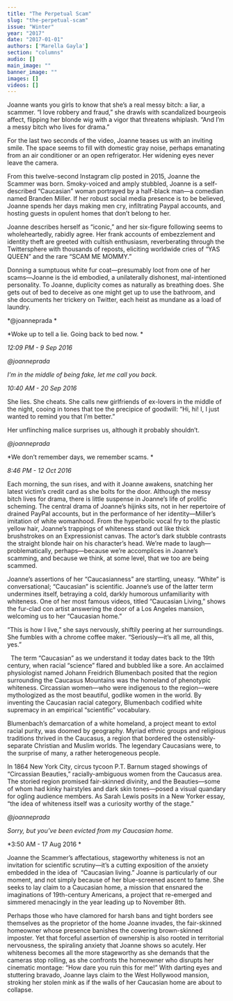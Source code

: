 ```yaml
---
title: "The Perpetual Scam"
slug: "the-perpetual-scam"
issue: "Winter"
year: "2017"
date: "2017-01-01"
authors: ['Marella Gayla']
section: "columns"
audio: []
main_image: ""
banner_image: ""
images: []
videos: []
---
```

Joanne wants you girls to know that she’s a real messy bitch: a liar, a scammer. “I love robbery and fraud,” she drawls with scandalized bourgeois affect, flipping her blonde wig with a vigor that threatens whiplash. “And I’m a messy bitch who lives for drama.” 

 For the last two seconds of the video, Joanne teases us with an inviting smile. The space seems to fill with domestic gray noise, perhaps emanating from an air conditioner or an open refrigerator. Her widening eyes never leave the camera.       

 From this twelve-second Instagram clip posted in 2015, Joanne the Scammer was born. Smoky-voiced and amply stubbled, Joanne is a self-described “Caucasian” woman portrayed by a half-black man—a comedian named Branden Miller. If her robust social media presence is to be believed, Joanne spends her days making men cry, infiltrating Paypal accounts, and hosting guests in opulent homes that don’t belong to her. 

 Joanne describes herself as “iconic,” and her six-figure following seems to wholeheartedly, rabidly agree. Her frank accounts of embezzlement and identity theft are greeted with cultish enthusiasm, reverberating through the Twittersphere with thousands of reposts, eliciting worldwide cries of “YAS QUEEN” and the rare “SCAM ME MOMMY.” 

 Donning a sumptuous white fur coat—presumably loot from one of her scams—Joanne is the id embodied, a unilaterally dishonest, mal-intentioned personality. To Joanne, duplicity comes as naturally as breathing does. She gets out of bed to deceive as one might get up to use the bathroom, and she documents her trickery on Twitter, each heist as mundane as a load of laundry.       

 *@joanneprada *

 *Woke up to tell a lie. Going back to bed now. *

 *12:09 PM - 9 Sep 2016*

 *@joanneprada*

 *I’m in the middle of being fake, let me call you back.*

 *10:40 AM - 20 Sep 2016*

 She lies. She cheats. She calls new girlfriends of ex-lovers in the middle of the night, cooing in tones that toe the precipice of goodwill: “Hi, hi! I, I just wanted to remind you that I’m better.” 

 Her unflinching malice surprises us, although it probably shouldn’t.

 *@joanneprada*

 *We don’t remember days, we remember scams. *

 *8:46 PM - 12 Oct 2016*

 Each morning, the sun rises, and with it Joanne awakens, snatching her latest victim’s credit card as she bolts for the door. Although the messy bitch lives for drama, there is little suspense in Joanne’s life of prolific scheming. The central drama of Joanne’s hijinks sits, not in her repertoire of drained PayPal accounts, but in the performance of her identity—Miller’s imitation of white womanhood. From the hyperbolic vocal fry to the plastic yellow hair, Joanne’s trappings of whiteness stand out like thick brushstrokes on an Expressionist canvas. The actor’s dark stubble contrasts the straight blonde hair on his character’s head. We’re made to laugh—problematically, perhaps—because we’re accomplices in Joanne’s scamming, and because we think, at some level, that we too are being scammed.

 Joanne’s assertions of her “Caucasianness” are startling, uneasy. “White” is conversational; “Caucasian” is scientific. Joanne’s use of the latter term undermines itself, betraying a cold, darkly humorous unfamiliarity with whiteness. One of her most famous videos, titled “Caucasian Living,” shows the fur-clad con artist answering the door of a Los Angeles mansion, welcoming us to her “Caucasian home.”  

 “This is how I live,” she says nervously, shiftily peering at her surroundings. She fumbles with a chrome coffee maker. “Seriously—it’s all me, all this, yes.”

    The term “Caucasian” as we understand it today dates back to the 19th century, when racial “science” flared and bubbled like a sore. An acclaimed physiologist named Johann Freidrich Blumenbach posited that the region surrounding the Caucasus Mountains was the homeland of phenotypic whiteness. Circassian women—who were indigenous to the region—were mythologized as the most beautiful, godlike women in the world. By inventing the Caucasian racial category, Blumenbach codified white supremacy in an empirical “scientific” vocabulary. 

 Blumenbach’s demarcation of a white homeland, a project meant to extol racial purity, was doomed by geography. Myriad ethnic groups and religious traditions thrived in the Caucasus, a region that bordered the ostensibly-separate Christian and Muslim worlds. The legendary Caucasians were, to the surprise of many, a rather heterogeneous people. 

 In 1864 New York City, circus tycoon P.T. Barnum staged showings of “Circassian Beauties,” racially-ambiguous women from the Caucasus area. The storied region promised fair-skinned divinity, and the Beauties—some of whom had kinky hairstyles and dark skin tones—posed a visual quandary for ogling audience members. As Sarah Lewis posits in a New Yorker essay, “the idea of whiteness itself was a curiosity worthy of the stage.”

 *@joanneprada*

 *Sorry, but you’ve been evicted from my Caucasian home.*

 *3:50 AM - 17 Aug 2016 *

 Joanne the Scammer’s affectatious, stageworthy whiteness is not an invitation for scientific scrutiny—it’s a cutting exposition of the anxiety embedded in the idea of  “Caucasian living.” Joanne is particularly of our moment, and not simply because of her blue-screened ascent to fame. She seeks to lay claim to a Caucasian home, a mission that ensnared the imaginations of 19th-century Americans, a project that re-emerged and simmered menacingly in the year leading up to November 8th.  

 Perhaps those who have clamored for harsh bans and tight borders see themselves as the proprietor of the home Joanne invades, the fair-skinned homeowner whose presence banishes the cowering brown-skinned imposter. Yet that forceful assertion of ownership is also rooted in territorial nervousness, the spiraling anxiety that Joanne shows so acutely. Her whiteness becomes all the more stageworthy as she demands that the cameras stop rolling, as she confronts the homeowner who disrupts her cinematic montage: “How dare you ruin this for me!” With darting eyes and stuttering bravado, Joanne lays claim to the West Hollywood mansion, stroking her stolen mink as if the walls of her Caucasian home are about to collapse.  

  

